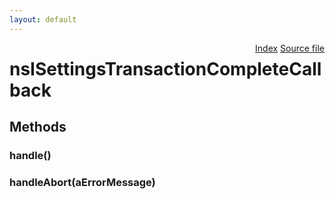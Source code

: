 ```yaml
---
layout: default
---
```

<div class='links' style='float:right'><a href="../index.html">Index</a>
<a href="http://dxr.mozilla.org/mozilla-central/source/dom/interfaces/settings/nsISettingsService.idl">Source file</a>
</div>

# nsISettingsTransactionCompleteCallback #

## Methods ##

### handle() ###

### handleAbort(aErrorMessage) ###
